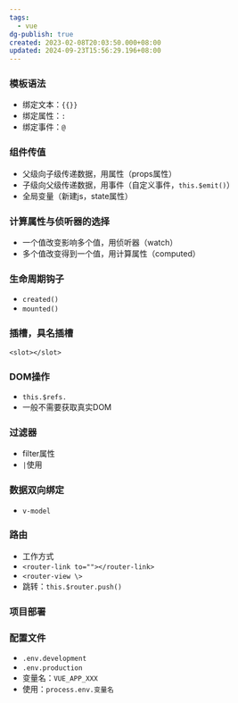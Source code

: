 ```yaml
---
tags:
  - vue
dg-publish: true
created: 2023-02-08T20:03:50.000+08:00
updated: 2024-09-23T15:56:29.196+08:00
---
```

### 模板语法
- 绑定文本：`{{}}`
- 绑定属性：`:`
- 绑定事件：`@`


### 组件传值 
- 父级向子级传递数据，用属性（props属性）
- 子级向父级传递数据，用事件（自定义事件，`this.$emit()`）
- 全局变量（新建js，state属性）

### 计算属性与侦听器的选择
- 一个值改变影响多个值，用侦听器（watch）
- 多个值改变得到一个值，用计算属性（computed）

### 生命周期钩子
- `created()`
- `mounted()`

### 插槽，具名插槽
`<slot></slot>`

### DOM操作
- `this.$refs.`
- 一般不需要获取真实DOM

### 过滤器
- filter属性
- `|`使用

### 数据双向绑定
- `v-model`

### 路由
- 工作方式
- `<router-link to=""></router-link>`
- `<router-view \>`
- 跳转：`this.$router.push()`

### 项目部署


### 配置文件
- `.env.development`
- `.env.production`
- 变量名：`VUE_APP_XXX`
- 使用：`process.env.变量名`


